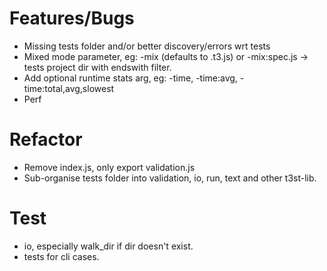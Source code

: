 # Features/Bugs

- Missing tests folder and/or better discovery/errors wrt tests
- Mixed mode parameter, eg: -mix (defaults to .t3.js) or -mix:spec.js -> tests project dir with endswith filter.
- Add optional runtime stats arg, eg: -time, -time:avg, -time:total,avg,slowest
- Perf

# Refactor

- Remove index.js, only export validation.js
- Sub-organise tests folder into validation, io, run, text and other t3st-lib.

# Test

- io, especially walk_dir if dir doesn't exist.
- tests for cli cases.